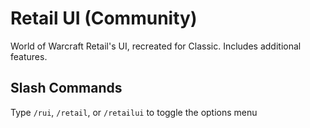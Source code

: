# Retail UI (Community)
World of Warcraft Retail's UI, recreated for Classic. Includes additional features.

## Slash Commands
Type `/rui`, `/retail`, or `/retailui` to toggle the options menu
